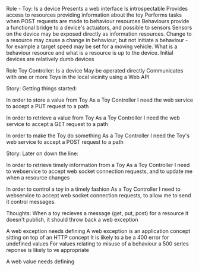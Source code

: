 Role - Toy:
  Is a device
  Presents a web interface
  Is introspectable
  Provides access to resources providing information about the toy
  Performs tasks when POST requests are made to behaviour resources
  Behaviours provide a functional bridge to a device's actuators, and possible to sensors
  Sensors on the device may be exposed directly as information resources.
  Change to a resource may cause a change in behaviour, but not initiate a behaviour - for example a target speed may be set for a moving vehicle.
  What is a behaviour resource and what is a resource is up to the device.
  Initial devices are relatively dumb devices

Role Toy Controller:
  Is a device
  May be operated directly
  Communicates with one or more Toys in the local vicinity using a Web API

Story: Getting things started:
  
  In order to store a value from Toy
  As a Toy Controller
  I need the web service to accept a PUT request to a path

  In order to retrieve a value from Toy
  As a Toy Controller
  I need the web service to accept a GET request to a path

  In order to make the Toy do something
  As a Toy Controller
  I need the Toy's web service to accept a POST request to a path

Story: Later on down the line:

  In order to retrieve timely information from a Toy
  As a Toy Controller
  I need to webservice to accept web socket connection requests, and to update me when a resource changes

  In order to control a toy in a timely fashion
  As a Toy Controller
  I need to webservice to accept web socket connection requests, to allow me to send it control messages.

Thoughts:
  When a toy recieves a message (get, put, post) for a resource it doesn't publish, it should throw back a web exception

  A web exception needs defining
    A web exception is an application concept sitting on top of an HTTP concept
    It is likely to a be a 400 error for undefined values
    For values relating to misuse of a behaviour a 500 series reponse is likely to ve appropriate

  A web value needs defining
  




